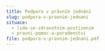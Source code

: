 ```yaml
---
title: Podpora v právním jednání
slug: podpora-v-pravnim-jednani
situace:
  - lide-se-zdravotnim-postizenim
  - pravni-pomoc-a-poradenstvi
file: podpora-v-pravnim-jednani.pdf
---
```

